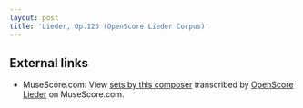 ```yaml
---
layout: post
title: 'Lieder, Op.125 (OpenScore Lieder Corpus)'
---
```


## External links

- MuseScore.com: View [sets by this composer] transcribed by [OpenScore Lieder] on MuseScore.com.

[sets by this composer]: https://musescore.com/openscore-lieder-corpus/sets/5103369
[OpenScore Lieder]: https://musescore.com/openscore-lieder-corpus

